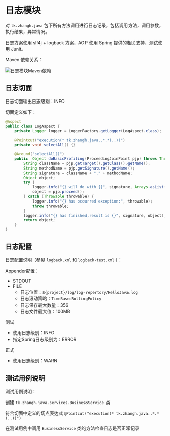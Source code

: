 # 日志模块

对 `tk.zhangh.java` 包下所有方法调用进行日志记录，包括调用方法，调用参数，执行结果，异常情况。

日志方案使用 slf4j + logback 方案，AOP 使用 Spring 提供的相关支持，测试使用 Junit。

Maven 依赖关系：

![日志模块Maven依赖](https://ooo.0o0.ooo/2017/01/04/586ca3efcbe99.jpg)

## 日志切面

日志切面输出日志级别：INFO

切面定义如下：

```java
@Aspect
public class LogAspect {
    private Logger logger = LoggerFactory.getLogger(LogAspect.class);

    @Pointcut("execution(* tk.zhangh.java..*.*(..))")
    private void selectAll() {}

    @Around("selectAll()")
    public  Object doBasicProfiling(ProceedingJoinPoint pjp) throws Throwable{
        String className = pjp.getTarget().getClass().getName();
        String methodName = pjp.getSignature().getName();
        String signature = className + "." + methodName;
        Object object;
        try {
            logger.info("{} will do with {}", signature, Arrays.asList(pjp.getArgs()));
            object = pjp.proceed();
        } catch (Throwable throwable) {
            logger.info("{} has occurred exception:", throwable);
            throw throwable;
        }
        logger.info("{} has finished,result is {}", signature, object);
        return object;
    }
}
```

## 日志配置

日志配置说明（参见 `logback.xml` 和 `logback-test.xml` ）：

Appender配置：

- STDOUT
- FILE
  - 日志位置：`${project}/log/log-repertory/HelloJava.log`
  - 日志滚动策略：`TimeBasedRollingPolicy`
  - 日志保存最大数量：356
  - 日志文件最大值：100MB

测试

- 使用日志级别：INFO
- 指定Spring日志级别为：ERROR

正式

- 使用日志级别：WARN

## 测试用例说明

测试用例说明：

创建 `tk.zhangh.java.services.BusinessService `类

符合切面中定义的切点表达式 `@Pointcut("execution(* tk.zhangh.java..*.*(..))")`

在测试用例中调用 `BusinessService` 类的方法检查日志是否正常记录
